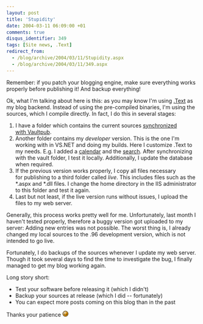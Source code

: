```yaml
---
layout: post
title: 'Stupidity'
date: 2004-03-11 06:09:00 +01
comments: true
disqus_identifier: 349
tags: [Site news, .Text]
redirect_from:
  - /blog/archive/2004/03/11/Stupidity.aspx
  - /blog/archive/2004/03/11/349.aspx
---
```


Remember: if you patch your blogging engine, make sure everything works properly before publishing it! And backup everything!

Ok, what I'm talking about here is this: as you may know I'm using [.Text](http://dottextwiki.scottwater.com/) as my blog backend. Instead of using the pre-compiled binaries, I'm using the sources, which I compile directly. In fact, I do this in several stages:

1. I have a folder which contains the current sources [synchronized with Vaultpub](http://scottwater.com/blog/archive/2004/01/12/11161.aspx).
2. Another folder contains my *developer* version. This is the one I'm working with in VS.NET and doing my builds. Here I customize .Text to my needs. E.g. I added a [calendar](http://scottonwriting.net/sowblog/posts/708.aspx) and the [search](/archive/2004/02/05/updated-to-text-pre-96/). After synchronizing with the vault folder, I test it locally. Additionally, I update the database when required.
3. If the previous version works properly, I copy all files necessary for publishing to a third folder called *live*. This includes files such as the \*.aspx and \*.dll files. I change the home directory in the IIS administrator to this folder and test it again.
4. Last but not least, if the live version runs without issues, I upload the files to my web server.

Generally, this process works pretty well for me. Unfortunately, last month I haven't tested properly, therefore a buggy version got uploaded to my server: Adding new entries was not possible. The worst thing is, I already changed my local sources to the .96 development version, which is not intended to go live.

Fortunately, I do backups of the sources whenever I update my web server. Though it took several days to find the time to investigate the bug, I finally managed to get my blog working again.

Long story short:

- Test your software before releasing it (which I didn't)
- Backup your sources at release (which I did -- fortunately)
- You can expect more posts coming on this blog than in the past

Thanks your patience ![:-)](/files/archive/smiley_smile.gif)
